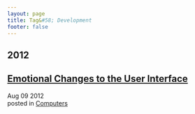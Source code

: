 ```yaml
---
layout: page
title: Tag&#58; Development
footer: false
---
```


<div id="blog-archives" class="category">
<h2>2012</h2>

<article>
<h1><a href="/2012/08/09/emotional-changes-to-ui/index.html">Emotional Changes to the User Interface</a></h1>
<time datetime="2012-08-09T00:00:00-06:00" pubdate><span class='month'>Aug</span> <span class='day'>09</span> <span class='year'>2012</span></time>
<footer>
<span class="categories">posted in 
<a href='/categories/computers/'>Computers</a></span>
</footer>
</article>
</div>
